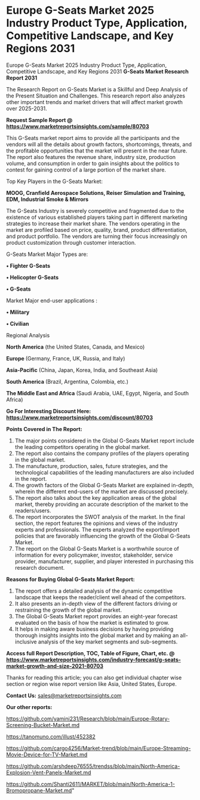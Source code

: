 # Europe G-Seats Market 2025 Industry Product Type, Application, Competitive Landscape, and Key Regions 2031
Europe G-Seats Market 2025 Industry Product Type, Application, Competitive Landscape, and Key Regions 2031
<strong>G-Seats Market Research Report 2031</strong>

The Research Report on G-Seats Market is a Skillful and Deep Analysis of the Present Situation and Challenges. This research report also analyzes other important trends and market drivers that will affect market growth over 2025-2031.

<strong>Request Sample Report @ <a href=https://www.marketreportsinsights.com/sample/80703>https://www.marketreportsinsights.com/sample/80703</a></strong>

This G-Seats market report aims to provide all the participants and the vendors will all the details about growth factors, shortcomings, threats, and the profitable opportunities that the market will present in the near future. The report also features the revenue share, industry size, production volume, and consumption in order to gain insights about the politics to contest for gaining control of a large portion of the market share.

Top Key Players in the G-Seats Market:

<strong>MOOG, Cranfield Aerospace Solutions, Reiser Simulation and Training, EDM, Industrial Smoke & Mirrors</strong>

The G-Seats Industry is severely competitive and fragmented due to the existence of various established players taking part in different marketing strategies to increase their market share. The vendors operating in the market are profiled based on price, quality, brand, product differentiation, and product portfolio. The vendors are turning their focus increasingly on product customization through customer interaction.

G-Seats Market Major Types are:

<strong>• Fighter G-Seats

• Helicopter G-Seats

• G-Seats</strong>

Market Major end-user applications :

<strong>• Military

• Civilian</strong>

Regional Analysis

</u><strong><b>North America</b></strong> (the United States, Canada, and Mexico)

<strong><b>Europe </b></strong>(Germany, France, UK, Russia, and Italy)

<strong><b>Asia-Pacific</b></strong> (China, Japan, Korea, India, and Southeast Asia)

<strong><b>South America</b></strong> (Brazil, Argentina, Colombia, etc.)

<strong><b>The Middle East and Africa</b></strong> (Saudi Arabia, UAE, Egypt, Nigeria, and South Africa)

<strong>Go For Interesting Discount Here: <a href=https://www.marketreportsinsights.com/discount/80703>https://www.marketreportsinsights.com/discount/80703</a></strong>

<strong>Points Covered in The Report:</strong>
<ol>
  <li>The major points considered in the Global G-Seats Market report include the leading competitors operating in the global market.</li>
  <li>The report also contains the company profiles of the players operating in the global market.</li>
  <li>The manufacture, production, sales, future strategies, and the technological capabilities of the leading manufacturers are also included in the report.</li>
  <li>The growth factors of the Global G-Seats Market are explained in-depth, wherein the different end-users of the market are discussed precisely.</li>
  <li>The report also talks about the key application areas of the global market, thereby providing an accurate description of the market to the readers/users.</li>
  <li>The report incorporates the SWOT analysis of the market. In the final section, the report features the opinions and views of the industry experts and professionals. The experts analyzed the export/import policies that are favorably influencing the growth of the Global G-Seats Market.</li>
  <li>The report on the Global G-Seats Market is a worthwhile source of information for every policymaker, investor, stakeholder, service provider, manufacturer, supplier, and player interested in purchasing this research document.</li>
</ol>
<strong>Reasons for Buying Global G-Seats Market Report:</strong>

<ol>
  <li>The report offers a detailed analysis of the dynamic competitive landscape that keeps the reader/client well ahead of the competitors.</li>
  <li>It also presents an in-depth view of the different factors driving or restraining the growth of the global market.</li>
  <li>The Global G-Seats Market report provides an eight-year forecast evaluated on the basis of how the market is estimated to grow.</li>
  <li>It helps in making aware business decisions by having providing thorough insights insights into the global market and by making an all-inclusive analysis of the key market segments and sub-segments.</li>
</ol>
<strong>Access full Report Description, TOC, Table of Figure, Chart, etc. @ <a href=https://www.marketreportsinsights.com/industry-forecast/g-seats-market-growth-and-size-2021-80703>https://www.marketreportsinsights.com/industry-forecast/g-seats-market-growth-and-size-2021-80703</a></strong>


Thanks for reading this article; you can also get individual chapter wise section or region wise report version like Asia, United States, Europe.

<strong>Contact Us:</strong>
sales@marketreportsinsights.com

<strong>Our other reports:</strong>

<a href=https://github.com/yamini231/Research/blob/main/Europe-Rotary-Screening-Bucket-Market.md>https://github.com/yamini231/Research/blob/main/Europe-Rotary-Screening-Bucket-Market.md</a>

<a href=https://tanomuno.com/illust/452382>https://tanomuno.com/illust/452382</a>

<a href=https://github.com/cargo4256/Market-trend/blob/main/Europe-Streaming-Movie-Device-for-TV-Market.md>https://github.com/cargo4256/Market-trend/blob/main/Europe-Streaming-Movie-Device-for-TV-Market.md</a>

<a href=https://github.com/arshdeep76555/trendss/blob/main/North-America-Explosion-Vent-Panels-Market.md>https://github.com/arshdeep76555/trendss/blob/main/North-America-Explosion-Vent-Panels-Market.md</a>

<a href=https://github.com/Shanti2611/MARKET/blob/main/North-America-1-Bromopropane-Market.md>https://github.com/Shanti2611/MARKET/blob/main/North-America-1-Bromopropane-Market.md</a>"
